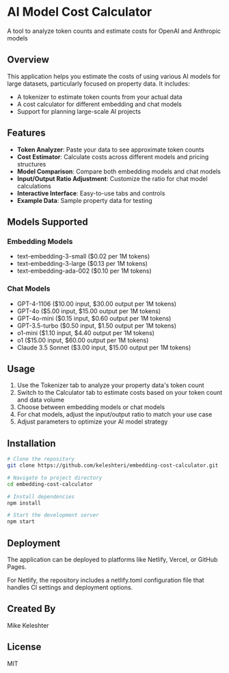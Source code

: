 # AI Model Cost Calculator

A tool to analyze token counts and estimate costs for OpenAI and Anthropic models

## Overview

This application helps you estimate the costs of using various AI models for large datasets, particularly focused on property data. It includes:

- A tokenizer to estimate token counts from your actual data
- A cost calculator for different embedding and chat models
- Support for planning large-scale AI projects

## Features

- **Token Analyzer**: Paste your data to see approximate token counts
- **Cost Estimator**: Calculate costs across different models and pricing structures
- **Model Comparison**: Compare both embedding models and chat models
- **Input/Output Ratio Adjustment**: Customize the ratio for chat model calculations
- **Interactive Interface**: Easy-to-use tabs and controls
- **Example Data**: Sample property data for testing

## Models Supported

### Embedding Models
- text-embedding-3-small ($0.02 per 1M tokens)
- text-embedding-3-large ($0.13 per 1M tokens)
- text-embedding-ada-002 ($0.10 per 1M tokens)

### Chat Models
- GPT-4-1106 ($10.00 input, $30.00 output per 1M tokens)
- GPT-4o ($5.00 input, $15.00 output per 1M tokens)
- GPT-4o-mini ($0.15 input, $0.60 output per 1M tokens)
- GPT-3.5-turbo ($0.50 input, $1.50 output per 1M tokens)
- o1-mini ($1.10 input, $4.40 output per 1M tokens)
- o1 ($15.00 input, $60.00 output per 1M tokens)
- Claude 3.5 Sonnet ($3.00 input, $15.00 output per 1M tokens)

## Usage

1. Use the Tokenizer tab to analyze your property data's token count
2. Switch to the Calculator tab to estimate costs based on your token count and data volume
3. Choose between embedding models or chat models
4. For chat models, adjust the input/output ratio to match your use case
5. Adjust parameters to optimize your AI model strategy

## Installation

```bash
# Clone the repository
git clone https://github.com/keleshteri/embedding-cost-calculator.git

# Navigate to project directory
cd embedding-cost-calculator

# Install dependencies
npm install

# Start the development server
npm start
```

## Deployment

The application can be deployed to platforms like Netlify, Vercel, or GitHub Pages.

For Netlify, the repository includes a netlify.toml configuration file that handles CI settings and deployment options.

## Created By

Mike Keleshter

## License

MIT